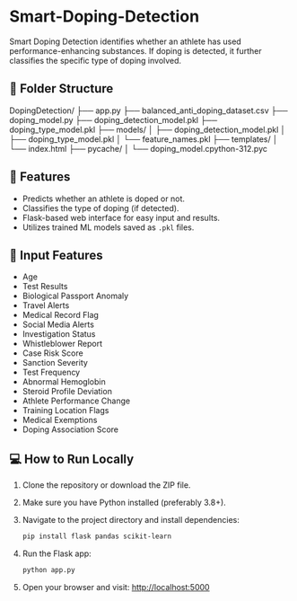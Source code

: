 # Smart-Doping-Detection
Smart Doping Detection identifies whether an athlete has used performance-enhancing substances. If doping is detected, it further classifies the specific type of doping involved.

## 📂 Folder Structure

DopingDetection/
├── app.py
├── balanced\_anti\_doping\_dataset.csv
├── doping\_model.py
├── doping\_detection\_model.pkl
├── doping\_type\_model.pkl
├── models/
│   ├── doping\_detection\_model.pkl
│   ├── doping\_type\_model.pkl
│   └── feature\_names.pkl
├── templates/
│   └── index.html
├── pycache/
│   └── doping\_model.cpython-312.pyc

## 🚀 Features

- Predicts whether an athlete is doped or not.
- Classifies the type of doping (if detected).
- Flask-based web interface for easy input and results.
- Utilizes trained ML models saved as `.pkl` files.

## 🧠 Input Features

- Age  
- Test Results  
- Biological Passport Anomaly  
- Travel Alerts  
- Medical Record Flag  
- Social Media Alerts  
- Investigation Status  
- Whistleblower Report  
- Case Risk Score  
- Sanction Severity  
- Test Frequency  
- Abnormal Hemoglobin  
- Steroid Profile Deviation  
- Athlete Performance Change  
- Training Location Flags  
- Medical Exemptions  
- Doping Association Score  

## 💻 How to Run Locally

1. Clone the repository or download the ZIP file.
2. Make sure you have Python installed (preferably 3.8+).
3. Navigate to the project directory and install dependencies:
   ```bash
   pip install flask pandas scikit-learn
   ````
4. Run the Flask app:

   ```bash
   python app.py
   ```
5. Open your browser and visit: [http://localhost:5000](http://localhost:5000)
